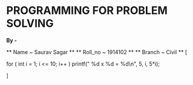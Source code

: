 # PROGRAMMING FOR PROBLEM SOLVING



 **By -**

 ** Name ~ Saurav Sagar **
 ** Roll_no ~ 1914102 **
 ** Branch ~ Civil **
[

 for ( int i = 1; i <= 10; i++ )
printf(" %d x %d = %d\n", 5, i, 5*i);

]

